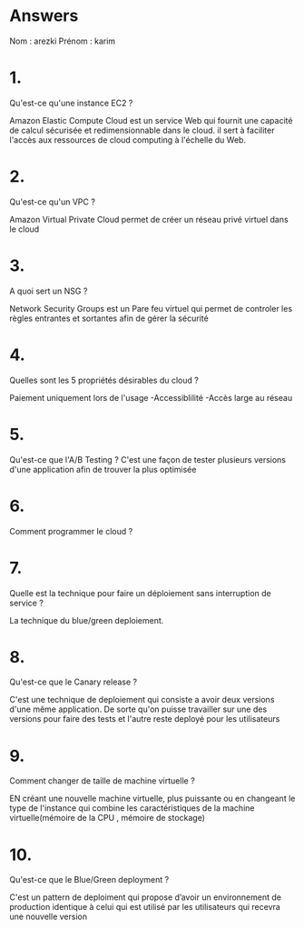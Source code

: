 # Answers

Nom : arezki
Prénom : karim

# 1.
Qu'est-ce qu'une instance EC2 ?

Amazon Elastic Compute Cloud est un service Web qui fournit une capacité de calcul sécurisée et redimensionnable dans le cloud. il sert à faciliter l'accès aux ressources de cloud computing à l'échelle du Web.

# 2.
Qu'est-ce qu'un VPC ?

Amazon Virtual Private Cloud permet de créer un réseau privé virtuel dans le cloud

# 3.
A quoi sert un NSG ?

Network Security Groups est un Pare feu virtuel qui permet de controler les règles entrantes et sortantes afin de gérer la sécurité

# 4.
Quelles sont les 5 propriétés désirables du cloud ?

Paiement uniquement lors de l'usage -Accessiblilité -Accès large au réseau

# 5.
Qu'est-ce que l'A/B Testing ?
C'est une façon de tester plusieurs versions d'une application afin de trouver la plus optimisée

# 6.
Comment programmer le cloud ?

# 7.
Quelle est la technique pour faire un déploiement sans interruption de service ?

La technique du blue/green deploiement.



# 8.
Qu'est-ce que le Canary release ?

C'est une technique de deploiement qui consiste a avoir deux versions d'une même application. De sorte qu'on puisse travailler sur une des versions pour faire des tests et l'autre reste deployé pour les utilisateurs

# 9.
Comment changer de taille de machine virtuelle ?

EN créant une nouvelle machine virtuelle, plus puissante ou en changeant le type de l'instance qui combine les caractéristiques de la machine virtuelle(mémoire de la CPU , mémoire de stockage)

# 10.
Qu'est-ce que le Blue/Green deployment ?

C'est un pattern de deploiment qui propose d’avoir un environnement de production identique à celui qui est utilisé par les utilisateurs qui recevra une nouvelle version
